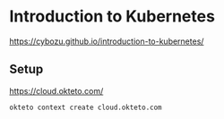 # Introduction to Kubernetes
https://cybozu.github.io/introduction-to-kubernetes/

## Setup
https://cloud.okteto.com/

```
okteto context create cloud.okteto.com
```
